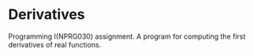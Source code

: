# Derivatives

Programming I(NPRG030) assignment. A program for computing the first derivatives of real functions.
